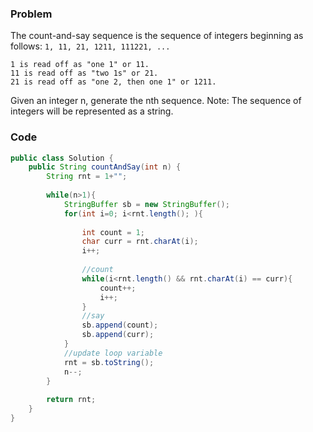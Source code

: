 ### Problem

The count-and-say sequence is the sequence of integers beginning as follows:
```1, 11, 21, 1211, 111221, ...```
```
1 is read off as "one 1" or 11.
11 is read off as "two 1s" or 21.
21 is read off as "one 2, then one 1" or 1211.
```

Given an integer n, generate the nth sequence.
Note: The sequence of integers will be represented as a string.



### Code
``` java
public class Solution {
    public String countAndSay(int n) {
        String rnt = 1+"";
        
        while(n>1){
            StringBuffer sb = new StringBuffer();
            for(int i=0; i<rnt.length(); ){
                
                int count = 1;
                char curr = rnt.charAt(i);
                i++;
                
                //count
                while(i<rnt.length() && rnt.charAt(i) == curr){
                    count++;
                    i++;
                }
                //say
                sb.append(count);
                sb.append(curr);
            }
            //update loop variable
            rnt = sb.toString();
            n--;
        }
        
        return rnt;
    }
}
```

